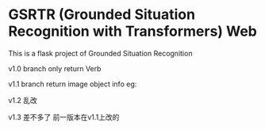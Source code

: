 # GSRTR (Grounded Situation Recognition with Transformers) Web
This is a flask project of Grounded Situation Recognition

v1.0 branch only return Verb

v1.1 branch return image object info eg:

v1.2 乱改

v1.3 差不多了 前一版本在v1.1上改的